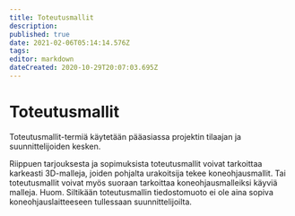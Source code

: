 ```yaml
---
title: Toteutusmallit
description: 
published: true
date: 2021-02-06T05:14:14.576Z
tags: 
editor: markdown
dateCreated: 2020-10-29T20:07:03.695Z
---
```


# Toteutusmallit
Toteutusmallit-termiä käytetään pääasiassa projektin tilaajan ja suunnittelijoiden kesken. 

Riippuen tarjouksesta ja sopimuksista toteutusmallit voivat tarkoittaa karkeasti 3D-malleja, joiden pohjalta urakoitsija tekee koneohjausmallit. Tai toteutusmallit voivat myös suoraan tarkoittaa koneohjausmalleiksi käyviä malleja. 
Huom. Siltikään toteutusmallin tiedostomuoto ei ole aina sopiva koneohjauslaitteeseen tullessaan suunnittelijoilta. 
